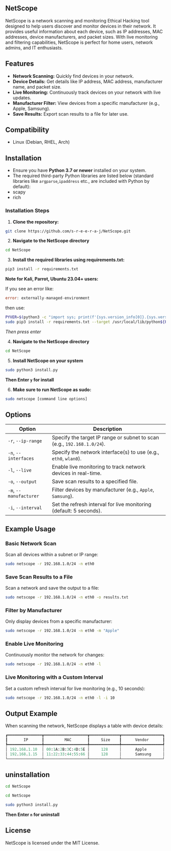 ## NetScope
NetScope is a network scanning and monitoring Ethical Hacking tool designed to help users discover and monitor devices in their network. It provides useful information about each device, such as IP addresses, MAC addresses, device manufacturers, and packet sizes. With live monitoring and filtering capabilities, NetScope is perfect for home users, network admins, and IT enthusiasts.

## Features
- **Network Scanning:** Quickly find devices in your network.
- **Device Details:** Get details like IP address, MAC address, manufacturer name, and packet size.
- **Live Monitoring:** Continuously track devices on your network with live updates.
- **Manufacturer Filter:** View devices from a specific manufacturer (e.g., Apple, Samsung).
- **Save Results:** Export scan results to a file for later use.

## Compatibility
- Linux (Debian, RHEL, Arch)
  
## Installation
- Ensure you have **Python 3.7 or newer** installed on your system.
- The required third-party Python libraries are listed below (standard libraries like `argparse`,`ipaddress` etc., are included with Python by default):
- scapy
- rich
  
### Installation Steps

1. **Clone the repository:**

```bash
git clone https://github.com/s-r-e-e-r-a-j/NetScope.git
```
2. **Navigate to the NetScope directory**
```bash
cd NetScope
``` 
3.  **Install the required libraries using requirements.txt:**
   
```bash
pip3 install -r requirements.txt
```
**Note for Kali, Parrot, Ubuntu 23.04+ users:**

If you see an error like:
```go
error: externally-managed-environment
```
then use:
```bash
PYVER=$(python3 -c "import sys; print(f'{sys.version_info[0]}.{sys.version_info[1]}')")
sudo pip3 install -r requirements.txt --target /usr/local/lib/python${PYVER}/dist-packages --break-system-packages
```
*Then press enter*

4. **Navigate to the NetScope directory**
```bash
cd NetScope
 ```
5. **Install NetScope on your system**

```bash
sudo python3 install.py
 ```
   **Then Enter `y` for install**
   
6. **Make sure to run NetScope as sudo:**

```bash
sudo netscope [command line options]
```

## Options


| Option                  | Description                                                                |
|-------------------------|----------------------------------------------------------------------------|
| `-r`, `--ip-range`      | Specify the target IP range or subnet to scan (e.g., `192.168.1.0/24`).    |
| `-n`, `--interfaces`    | Specify the network interface(s) to use (e.g., `eth0`, `wlan0`).           |
| `-l`, `--live`          | Enable live monitoring to track network devices in real-time.              |
| `-o`, `--output`        | Save scan results to a specified file.                                     |
| `-m`, `--manufacturer`  | Filter devices by manufacturer (e.g., `Apple`, `Samsung`).                 |
| `-i`, `--interval`      | Set the refresh interval for live monitoring (default: 5 seconds).         |



## Example Usage
### Basic Network Scan
Scan all devices within a subnet or IP range:

```bash
sudo netscope -r 192.168.1.0/24 -n eth0
```
### Save Scan Results to a File
Scan a network and save the output to a file:

```bash
sudo netscope -r 192.168.1.0/24 -n eth0 -o results.txt
``` 
### Filter by Manufacturer
Only display devices from a specific manufacturer:

```bash
sudo netscope -r 192.168.1.0/24 -n eth0 -m "Apple"
```
### Enable Live Monitoring
Continuously monitor the network for changes:

```bash
sudo netscope -r 192.168.1.0/24 -n eth0 -l
```
### Live Monitoring with a Custom Interval
Set a custom refresh interval for live monitoring (e.g., 10 seconds):

```bash
sudo netscope -r 192.168.1.0/24 -n eth0 -l -i 10
```
## Output Example
When scanning the network, NetScope displays a table with device details:

```mathematica
┏━━━━━━━━━━━━━━━┳━━━━━━━━━━━━━━━━━━━┳━━━━━━━━━━━━━┳━━━━━━━━━━━━━━━━━━┓
┃       IP      ┃         MAC       ┃     Size    ┃      Vendor      ┃
┡━━━━━━━━━━━━━━━╇━━━━━━━━━━━━━━━━━━━╇━━━━━━━━━━━━━╇━━━━━━━━━━━━━━━━━━┩
│ 192.168.1.10  │ 00:1A:2B:3C:4D:5E │     128     │      Apple       │
│ 192.168.1.15  │ 11:22:33:44:55:66 │     128     │      Samsung     │
└───────────────┴───────────────────┴─────────────┴──────────────────┘
```

## uninstallation
```bash
cd NetScope
```
```bash
cd NetScope
```
```bash
sudo python3 install.py
```
**Then Enter `n` for uninstall**


## License
NetScope is licensed under the MIT License.
